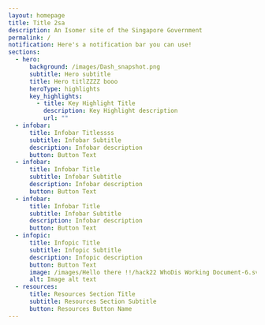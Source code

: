 ```yaml
---
layout: homepage
title: Title 2sa
description: An Isomer site of the Singapore Government
permalink: /
notification: Here's a notification bar you can use!
sections:
  - hero:
      background: /images/Dash_snapshot.png
      subtitle: Hero subtitle
      title: Hero titlZZZZ booo
      heroType: highlights
      key_highlights:
        - title: Key Highlight Title
          description: Key Highlight description
          url: ""
  - infobar:
      title: Infobar Titlessss
      subtitle: Infobar Subtitle
      description: Infobar description
      button: Button Text
  - infobar:
      title: Infobar Title
      subtitle: Infobar Subtitle
      description: Infobar description
      button: Button Text
  - infobar:
      title: Infobar Title
      subtitle: Infobar Subtitle
      description: Infobar description
      button: Button Text
  - infopic:
      title: Infopic Title
      subtitle: Infopic Subtitle
      description: Infopic description
      button: Button Text
      image: /images/Hello there !!/hack22 WhoDis Working Document-6.svg
      alt: Image alt text
  - resources:
      title: Resources Section Title
      subtitle: Resources Section Subtitle
      button: Resources Button Name
---
```


